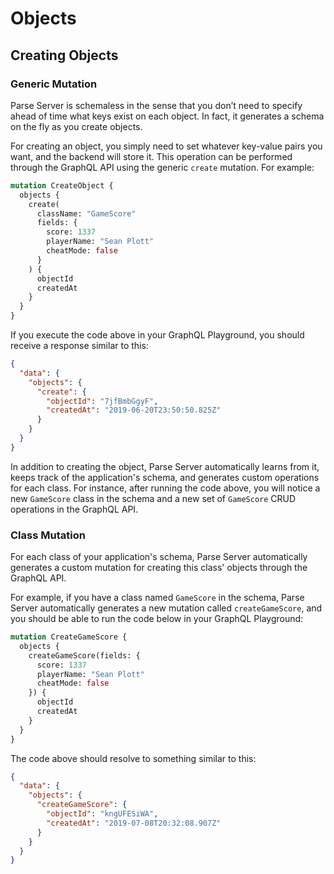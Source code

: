 # Objects

## Creating Objects

### Generic Mutation

Parse Server is schemaless in the sense that you don’t need to specify ahead of time what keys exist on each object. In fact, it generates a schema on the fly as you create objects.

For creating an object, you simply need to set whatever key-value pairs you want, and the backend will store it. This operation can be performed through the GraphQL API using the generic `create` mutation. For example:

```graphql
mutation CreateObject {
  objects {
    create(
      className: "GameScore"
      fields: {
        score: 1337
        playerName: "Sean Plott"
        cheatMode: false
      }
    ) {
      objectId
      createdAt
    }
  }
}
```

If you execute the code above in your GraphQL Playground, you should receive a response similar to this:

```json
{
  "data": {
    "objects": {
      "create": {
        "objectId": "7jfBmbGgyF",
        "createdAt": "2019-06-20T23:50:50.825Z"
      }
    }
  }
}
```

In addition to creating the object, Parse Server automatically learns from it, keeps track of the application's schema, and generates custom operations for each class. For instance, after running the code above, you will notice a new `GameScore` class in the schema and a new set of `GameScore` CRUD operations in the GraphQL API.

### Class Mutation

For each class of your application's schema, Parse Server automatically generates a custom mutation for creating this class' objects through the GraphQL API.

For example, if you have a class named `GameScore` in the schema, Parse Server automatically generates a new mutation called `createGameScore`, and you should be able to run the code below in your GraphQL Playground:

```graphql
mutation CreateGameScore {
  objects {
    createGameScore(fields: {
      score: 1337
      playerName: "Sean Plott"
      cheatMode: false
    }) {
      objectId
      createdAt
    }
  }
}
```

The code above should resolve to something similar to this:

```json
{
  "data": {
    "objects": {
      "createGameScore": {
        "objectId": "kngUFESiWA",
        "createdAt": "2019-07-08T20:32:08.907Z"
      }
    }
  }
}
```
